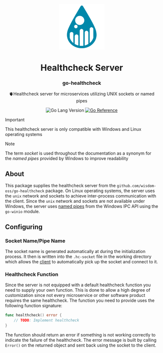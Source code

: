 <div align="center">
<img height="150px" src="https://raw.githubusercontent.com/wisdom-oss/brand/main/svg/standalone_color.svg">
<h1>Healthcheck Server</h1>
<h3>go-healthcheck</h3>
<p>🫀Healthcheck server for microservices utilizing UNIX sockets or named pipes</p>
<img src="https://img.shields.io/github/go-mod/go-version/wisdom-oss/go-healthcheck?style=for-the-badge" alt="Go Lang Version"/>
<a href="https://pkg.go.dev/github.com/wisdom-oss/go-healthcheck">
<img alt="Go Reference" src="https://img.shields.io/badge/reference-reference?style=for-the-badge&logo=go&logoColor=white&labelColor=5c5c5c&color=287d9d">
</a>
</div>

> [!IMPORTANT]
> This healthcheck server is only compatible with Windows and Linux operating
> systems

> [!NOTE]
> The term _socket_ is used throughout the documentation as a synonym for the
> _named pipes_ provided by Windows to improve readability

## About
This package supplies the healthcheck server from the `github.com/wisdom-oss/go-healthcheck`
package.
On Linux operating systems, the server uses the `unix` network and sockets to
achieve inter-process communication with the client.
Since the `unix` network and sockets are not available under Windows, the server
uses [named pipes] from the Windows IPC API using the `go-winio` module.

[named pipes]: https://learn.microsoft.com/en-us/windows/win32/ipc/named-pipes

## Configuring
### Socket Name/Pipe Name
The socket name is generated automatically at during the initialization
process. It then is written into the `.hc-socket` file in the working directory
which allows the [client](../client/README.md) to automatically pick up the
socket and connect to it.

### Healthcheck Function
Since the server is not equipped with a default healthcheck function you need to
supply your own function.
This is done to allow a high degree of customization since not every 
microservice or other software product requires the same healthcheck.
The function you need to provide uses the following function signature:
```go
func healthcheck() error {
	// TODO: Implement healthcheck
}
```
The function should return an error if something is not working correctly to
indicate the failure of the healthcheck.
The error message is built by calling `Error()` on the returned object and sent
back using the socket to the client.